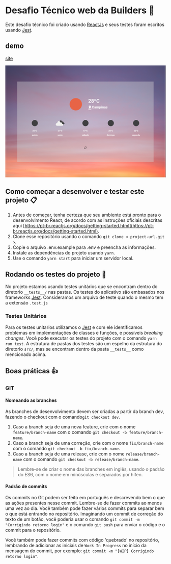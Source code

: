 Desafio Técnico web da Builders :rocket:
===

Este desafio técnico foi criado usando [ReactJs](https://github.com/facebook/react/) e seus testes foram escritos usando [Jest](https://jestjs.io).

## demo

[site](https://builders-wesleysd1989.vercel.app/)

![desktop-version](src/assets/desktop.png)

## Como começar a desenvolver e testar este projeto :clipboard:

1. Antes de começar, tenha certeza que seu ambiente está pronto para o desenvolvimento React, de acordo com as instruções oficiais descritas aqui [https://pt-br.reactjs.org/docs/getting-started.html](https://pt-br.reactjs.org/docs/getting-started.html).
2. Clone esse repositório usando o comando ``` git clone < project-url.git > ```.
3. Copie o arquivo .env.example para .env e preencha as informações.
4. Instale as dependências do projeto usando ``` yarn ```.
5. Use o comando ``` yarn start ``` para iniciar um servidor local.

## Rodando os testes do projeto 🧪

No projeto estamos usando testes unitários que se encontram dentro do diretorio ```__tests__/``` nas pastas.
Os testes do aplicativo são embasados nos frameworks [Jest](https://jestjs.io).
Consideramos um arquivo de teste quando o mesmo tem a extensão ```.test.js```

### Testes Unitários

Para os testes unitarios utilizamos o [Jest](https://jestjs.io) e com ele identificamos problemas em implementações de classes e funções, e possíveis *breaking changes*.
Você pode executar os testes do projeto com o comando ``` yarn run test ```.
A estrutura de pastas dos testes são um espelho da estrutura do diretorio ```src/```, mas se encontram dentro da pasta ```__tests__``` como mencionado acima.

## Boas práticas :thumbsup:

### GIT

#### Nomeando as branches

As branches de desenvolvimento devem ser criadas a partir da branch dev, fazendo o checkout com o comando`git checkout dev`.

1. Caso a branch seja de uma nova feature, crie com o nome `feature/branch-name` com o comando `git checkout -b feature/branch-name`.
2. Caso a branch seja de uma correção, crie com o nome `fix/branch-name` com o comando `git checkout -b fix/branch-name`.
3. Caso a branch seja de uma release, crie com o nome `release/branch-name` com o comando `git checkout -b release/branch-name`.

> Lembre-se de criar o nome das branches em inglês, usando o padrão do ES6, com o nome em minúsculas e separados por hífen.

#### Padrão de commits

Os commits no Git podem ser feito em português e descrevendo bem o que as ações presentes nesse commit. Lembre-se de fazer commits ao menos uma vez ao dia. Você também pode fazer vários commits para separar bem o que está entrando no repositório. Imaginando um commit de correção do texto de um botão, você poderia usar o comando `git commit -m "Corrigindo retorno login"` e o comando `git push` para enviar o código e o commit para o repositório.

Você também pode fazer commits com código 'quebrado' no repositório, lembrando de adicionar as iniciais de `Work In Progress` no início da mensagem do commit, por exemplo: `git commit -m "[WIP] Corrigindo retorno login"`.
